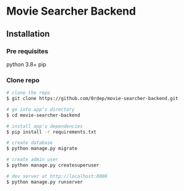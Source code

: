 # Movie Searcher Backend
## Installation

### Pre requisites
python 3.8+
pip

### Clone repo

``` bash
# clone the repo
$ git clone https://github.com/0rdep/movie-searcher-backend.git

# go into app's directory
$ cd movie-searcher-backend

# install app's dependencies
$ pip install -r requirements.txt

# create database 
$ python manage.py migrate

# create admin user
$ python manage.py createsuperuser

# dev server at http://localhost:8000
$ python manage.py runserver
```